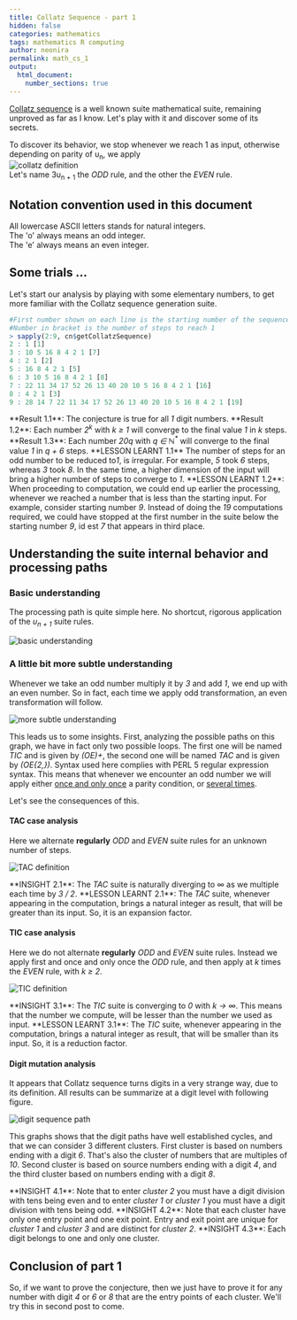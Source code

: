 ```yaml
---
title: Collatz Sequence - part 1
hidden: false
categories: mathematics
tags: mathematics R computing 
author: neonira
permalink: math_cs_1
output:
  html_document:
    number_sections: true
---
```

[Collatz sequence](https://en.wikipedia.org/wiki/Collatz_conjecture) is a well known suite mathematical suite, remaining unproved as far as I know. 
Let's play with it and discover some of its secrets.  

To discover its behavior, we stop whenever we reach 1 as input, otherwise depending on parity of &upsilon;<sub>n</sub>, we apply  
![collatz definition](/images/maths/collatz/cs.png)  
Let's name 3&upsilon;<sub>n + 1</sub> the <cite class='kw'>ODD</cite> rule, and the other the <cite class='kw'>EVEN</cite> rule.  

## Notation convention used in this document

All lowercase ASCII letters stands for natural integers.  
The 'o' always means an odd integer.  
The 'e' always means an even integer.  

## Some trials ... 

Let's start our analysis by playing with some elementary numbers, to get more familiar with the Collatz sequence generation suite. 

```r
#First number shown on each line is the starting number of the sequence
#Number in bracket is the number of steps to reach 1
> sapply(2:9, cn$getCollatzSequence)
2 : 1 [1] 
3 : 10 5 16 8 4 2 1 [7] 
4 : 2 1 [2] 
5 : 16 8 4 2 1 [5] 
6 : 3 10 5 16 8 4 2 1 [8] 
7 : 22 11 34 17 52 26 13 40 20 10 5 16 8 4 2 1 [16] 
8 : 4 2 1 [3] 
9 : 28 14 7 22 11 34 17 52 26 13 40 20 10 5 16 8 4 2 1 [19] 
```

<span class='tip'> 
**Result 1.1**: The conjecture is true for all <cite class='kw'>1</cite> digit numbers. 
</span>

<span class='tip'> 
**Result 1.2**: Each number <cite class='kw'>2<sup>k</sup></cite> with <cite class='kw'>k &#8805; 1</cite> will converge to the final value <cite class='kw'>1</cite> in <cite class='kw'>k</cite> steps. 
</span>

<span class='tip'> 
**Result 1.3**: Each number <cite class='kw'>20q</cite> with <cite class='kw'>q &isin; &#x2115;<sup>*</sup></cite> will converge to the final value <cite class='kw'>1</cite> in <cite class='kw'>q + 6</cite> steps. 
</span>

<span class='do'> 
**LESSON LEARNT 1.1** The number of steps for an odd number to be reduced to<cite class='kw'>1</cite>, is irregular. For example, <cite class='kw'>5</cite> took <cite class='kw'>6</cite> steps, whereas <cite class='kw'>3</cite> took <cite class='kw'>8</cite>. 
In the same time, a higher dimension of the input will bring a higher number of steps to converge to <cite class='kw'>1</cite>.   
</span>

<span class='do'> 
**LESSON LEARNT 1.2**: When proceeding to computation, we could end up earlier the processing, whenever we reached a number that is less than the starting input. 
For example, consider starting number <cite class='kw'>9</cite>. Instead of doing the <cite class='kw'>19</cite> computations required, we could have stopped at the first number in the suite
 below the starting number <cite class='kw'>9</cite>, id est <cite class='kw'>7</cite> that 
appears in third place. 
</span>

## Understanding the suite internal behavior and processing paths

### Basic understanding

The processing path is quite simple here. No shortcut, rigorous application of the <cite class='kw'>&upsilon;<sub>n + 1</sub></cite> suite rules.

![basic understanding](/images/maths/collatz/algo1.png)

### A little bit more subtle understanding

Whenever we take an odd number multiply it by <cite class='kw'>3</cite> and add <cite class='kw'>1</cite>, we end up with an even number. So in fact, each time we apply odd transformation, an even transformation will follow. 

![more subtle understanding](/images/maths/collatz/algo2.png)


This leads us to some insights. First, analyzing the possible paths on this graph, we have in fact only two possible loops. The first one will be named <cite class='kw'>TIC</cite> and is given by <cite class='kw'>(OE)+</cite>, the second one will be named <cite class='kw'>TAC</cite> and is given by <cite class='kw'>(OE{2,})</cite>. Syntax used here complies with PERL 5 regular expression syntax. This means that whenever we encounter an odd number we will apply either <u>once and only once</u> a parity condition, or <u>several times</u>.  

Let's see the consequences of this. 
#### TAC case analysis

Here we alternate **regularly** <cite class='kw'>ODD</cite> and <cite class='kw'>EVEN</cite> suite rules for an unknown number of steps.

![TAC definition](/images/maths/collatz/cs2.png)  

<span class='warn'> 
**INSIGHT 2.1**: The <cite class='kw'>TAC</cite> suite is naturally diverging to &#x221e; as we multiple each time by <cite class='kw'> 3 / 2</cite>.
</span>

<span class='do'> 
**LESSON LEARNT 2.1**: The <cite class='kw'>TAC</cite> suite, whenever appearing in the computation, brings a natural integer as result, that will be greater than its input. So, it is an expansion factor. 
</span>


#### TIC case analysis

Here we do not alternate **regularly** <cite class='kw'>ODD</cite> and <cite class='kw'>EVEN</cite> suite rules. 
Instead we apply first and once and only once the <cite class='kw'>ODD</cite> rule, and then apply at <cite class='kw'>k</cite> times the <cite class='kw'>EVEN</cite> rule, with <cite class='kw'> k &#8805;  2</cite>.   

![TIC definition](/images/maths/collatz/cs3.png)  
 

<span class='warn'> 
**INSIGHT 3.1**: The <cite class='kw'>TIC</cite> suite is converging to <cite class='kw'>0</cite> with <cite class='kw'>k &rarr; &#x221e;</cite>. This means that the number we compute, will be lesser than the number we used as input.
</span>

<span class='do'> 
**LESSON LEARNT 3.1**: The <cite class='kw'>TIC</cite> suite, whenever appearing in the computation, brings a natural integer as result, that will be smaller than its input. So, it is a reduction factor. 
</span>

#### Digit mutation analysis
It appears that Collatz sequence turns digits in a very strange way, due to its definition. All results can be summarize at a digit level with following figure. 

![digit sequence path](/images/maths/collatz/digit-sequence.png)

This graphs shows that the digit paths have well established cycles, and that we can consider 3 different clusters. First cluster is based on numbers ending with a digit <cite class='kw'>6</cite>. That's also the cluster of numbers that are multiples of <cite class='kw'>10</cite>. 
Second cluster is based on source numbers ending with a digit <cite class='kw'>4</cite>, and the third cluster based on numbers ending with a digit <cite class='kw'>8</cite>.

<span class='warn'> 
**INSIGHT 4.1**: Note that to enter <cite class='kw'>cluster 2</cite> you must have a digit division with tens being even and to enter <cite class='kw'>cluster 1</cite> or <cite class='kw'>cluster 1</cite> you must have a digit division with tens being odd. 
</span>

<span class='warn'> 
**INSIGHT 4.2**: Note that each cluster have only one entry point and one exit point. Entry and exit point are unique for <cite class='kw'>cluster 1</cite> and <cite class='kw'>cluster 3</cite> and are distinct for <cite class='kw'>cluster 2</cite>.
</span>

<span class='warn'> 
**INSIGHT 4.3**: Each digit belongs to one and only one cluster. 
</span>


## Conclusion of part 1

So, if we want to prove the conjecture, then we just have to prove it for any number with digit <cite class='kw'>4</cite> or <cite class='kw'>6</cite> or <cite class='kw'>8</cite> that are the entry points of each cluster. We'll try this in second post to come.  


